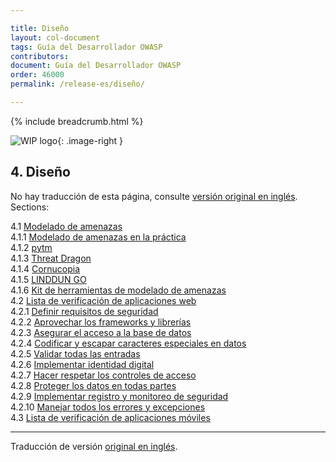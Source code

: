 ```yaml
---

title: Diseño
layout: col-document
tags: Guía del Desarrollador OWASP
contributors:
document: Guía del Desarrollador OWASP
order: 46000
permalink: /release-es/diseño/

---
```


{% include breadcrumb.html %}

<style type="text/css">
.image-right {
  height: 180px;
  display: block;
  margin-left: auto;
  margin-right: auto;
  float: right;
}
</style>

![WIP logo](../../assets/images/dg_wip.png "Trabajo en curso"){: .image-right }

## 4. Diseño

No hay traducción de esta página, consulte [versión original en inglés][release0600].
Sections:

4.1 [Modelado de amenazas](01-threat-modeling/toc.md)  
4.1.1 [Modelado de amenazas en la práctica](01-threat-modeling/01-threat-modeling.md)  
4.1.2 [pytm](01-threat-modeling/02-pytm.md)  
4.1.3 [Threat Dragon](01-threat-modeling/03-threat-dragon.md)  
4.1.4 [Cornucopia](01-threat-modeling/04-cornucopia.md)  
4.1.5 [LINDDUN GO](01-threat-modeling/05-linddun-go.md)  
4.1.6 [Kit de herramientas de modelado de amenazas](01-threat-modeling/06-toolkit.md)  
4.2 [Lista de verificación de aplicaciones web](02-web-app-checklist/toc.md)  
4.2.1 [Definir requisitos de seguridad](02-web-app-checklist/01-define-security-requirements.md)  
4.2.2 [Aprovechar los frameworks y librerías](02-web-app-checklist/02-frameworks-libraries.md)  
4.2.3 [Asegurar el acceso a la base de datos](02-web-app-checklist/03-secure-database-access.md)  
4.2.4 [Codificar y escapar caracteres especiales en datos](02-web-app-checklist/04-encode-escape-data.md)  
4.2.5 [Validar todas las entradas](02-web-app-checklist/05-validate-inputs.md)  
4.2.6 [Implementar identidad digital](02-web-app-checklist/06-digital-identity.md)  
4.2.7 [Hacer respetar los controles de acceso](02-web-app-checklist/07-access-controls.md)  
4.2.8 [Proteger los datos en todas partes](02-web-app-checklist/08-protect-data.md)  
4.2.9 [Implementar registro y monitoreo de seguridad](02-web-app-checklist/09-logging-monitoring.md)  
4.2.10 [Manejar todos los errores y excepciones](02-web-app-checklist/10-handle-errors-exceptions.md)  
4.3 [Lista de verificación de aplicaciones móviles](03-mas-checklist.md)  

----

Traducción de versión [original en inglés][release0600].

[release0600]: https://github.com/OWASP/www-project-developer-guide/blob/main/release/06-design/toc.md
